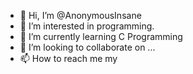 - 👋 Hi, I’m @AnonymousInsane
- 👀 I’m interested in programming.
- 🌱 I’m currently learning C Programming
- 💞️ I’m looking to collaborate on ...
- 📫 How to reach me my 

<!---
AnonymousInsane/AnonymousInsane is a ✨ special ✨ repository because its `README.md` (this file) appears on your GitHub profile.
You can click the Preview link to take a look at your changes.
--->
